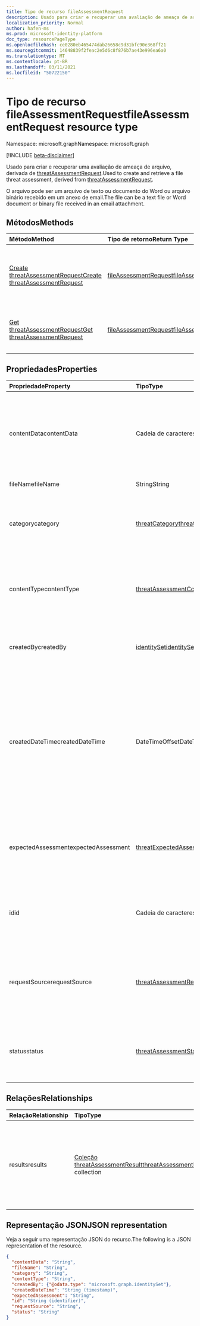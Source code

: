 ```yaml
---
title: Tipo de recurso fileAssessmentRequest
description: Usado para criar e recuperar uma avaliação de ameaça de arquivo.
localization_priority: Normal
author: hafen-ms
ms.prod: microsoft-identity-platform
doc_type: resourcePageType
ms.openlocfilehash: ce0280eb465474dab26658c9d31bfc90e368ff21
ms.sourcegitcommit: 14648839f2feac2e5d6c8f876b7ae43e996ea6a0
ms.translationtype: MT
ms.contentlocale: pt-BR
ms.lasthandoff: 03/11/2021
ms.locfileid: "50722150"
---
```

# <a name="fileassessmentrequest-resource-type"></a><span data-ttu-id="3965b-103">Tipo de recurso fileAssessmentRequest</span><span class="sxs-lookup"><span data-stu-id="3965b-103">fileAssessmentRequest resource type</span></span>

<span data-ttu-id="3965b-104">Namespace: microsoft.graph</span><span class="sxs-lookup"><span data-stu-id="3965b-104">Namespace: microsoft.graph</span></span>

[!INCLUDE [beta-disclaimer](../../includes/beta-disclaimer.md)]

<span data-ttu-id="3965b-105">Usado para criar e recuperar uma avaliação de ameaça de arquivo, derivada de [threatAssessmentRequest](threatAssessmentRequest.md).</span><span class="sxs-lookup"><span data-stu-id="3965b-105">Used to create and retrieve a file threat assessment, derived from [threatAssessmentRequest](threatAssessmentRequest.md).</span></span>

<span data-ttu-id="3965b-106">O arquivo pode ser um arquivo de texto ou documento do Word ou arquivo binário recebido em um anexo de email.</span><span class="sxs-lookup"><span data-stu-id="3965b-106">The file can be a text file or Word document or binary file received in an email attachment.</span></span>

## <a name="methods"></a><span data-ttu-id="3965b-107">Métodos</span><span class="sxs-lookup"><span data-stu-id="3965b-107">Methods</span></span>

| <span data-ttu-id="3965b-108">Método</span><span class="sxs-lookup"><span data-stu-id="3965b-108">Method</span></span>       | <span data-ttu-id="3965b-109">Tipo de retorno</span><span class="sxs-lookup"><span data-stu-id="3965b-109">Return Type</span></span> | <span data-ttu-id="3965b-110">Descrição</span><span class="sxs-lookup"><span data-stu-id="3965b-110">Description</span></span> |
|:-------------|:------------|:------------|
| [<span data-ttu-id="3965b-111">Create threatAssessmentRequest</span><span class="sxs-lookup"><span data-stu-id="3965b-111">Create threatAssessmentRequest</span></span>](../api/informationprotection-post-threatassessmentrequests.md) | [<span data-ttu-id="3965b-112">fileAssessmentRequest</span><span class="sxs-lookup"><span data-stu-id="3965b-112">fileAssessmentRequest</span></span>](fileAssessmentRequest.md) | <span data-ttu-id="3965b-113">Crie uma nova solicitação de avaliação de arquivo postando um **objeto fileAssessmentRequest.**</span><span class="sxs-lookup"><span data-stu-id="3965b-113">Create a new file assessment request by posting a **fileAssessmentRequest** object.</span></span> |
| [<span data-ttu-id="3965b-114">Get threatAssessmentRequest</span><span class="sxs-lookup"><span data-stu-id="3965b-114">Get threatAssessmentRequest</span></span>](../api/threatassessmentrequest-get.md) | [<span data-ttu-id="3965b-115">fileAssessmentRequest</span><span class="sxs-lookup"><span data-stu-id="3965b-115">fileAssessmentRequest</span></span>](fileassessmentrequest.md) | <span data-ttu-id="3965b-116">Leia as propriedades e as relações de um **objeto fileAssessmentRequest.**</span><span class="sxs-lookup"><span data-stu-id="3965b-116">Read the properties and relationships of a **fileAssessmentRequest** object.</span></span> |

## <a name="properties"></a><span data-ttu-id="3965b-117">Propriedades</span><span class="sxs-lookup"><span data-stu-id="3965b-117">Properties</span></span>

| <span data-ttu-id="3965b-118">Propriedade</span><span class="sxs-lookup"><span data-stu-id="3965b-118">Property</span></span>     | <span data-ttu-id="3965b-119">Tipo</span><span class="sxs-lookup"><span data-stu-id="3965b-119">Type</span></span>        | <span data-ttu-id="3965b-120">Descrição</span><span class="sxs-lookup"><span data-stu-id="3965b-120">Description</span></span> |
|:-------------|:------------|:------------|
|<span data-ttu-id="3965b-121">contentData</span><span class="sxs-lookup"><span data-stu-id="3965b-121">contentData</span></span>|<span data-ttu-id="3965b-122">Cadeia de caracteres</span><span class="sxs-lookup"><span data-stu-id="3965b-122">String</span></span>|<span data-ttu-id="3965b-123">Conteúdo de arquivo codificado base64.</span><span class="sxs-lookup"><span data-stu-id="3965b-123">Base64 encoded file content.</span></span> <span data-ttu-id="3965b-124">O conteúdo do arquivo não pode ser buscar de volta porque não está armazenado.</span><span class="sxs-lookup"><span data-stu-id="3965b-124">The file content cannot fetch back because it isn't stored.</span></span>|
|<span data-ttu-id="3965b-125">fileName</span><span class="sxs-lookup"><span data-stu-id="3965b-125">fileName</span></span>|<span data-ttu-id="3965b-126">String</span><span class="sxs-lookup"><span data-stu-id="3965b-126">String</span></span>|<span data-ttu-id="3965b-127">O nome do arquivo.</span><span class="sxs-lookup"><span data-stu-id="3965b-127">The file name.</span></span>|
|<span data-ttu-id="3965b-128">category</span><span class="sxs-lookup"><span data-stu-id="3965b-128">category</span></span>|[<span data-ttu-id="3965b-129">threatCategory</span><span class="sxs-lookup"><span data-stu-id="3965b-129">threatCategory</span></span>](enums.md#threatcategory-values)|<span data-ttu-id="3965b-130">A categoria de ameaça.</span><span class="sxs-lookup"><span data-stu-id="3965b-130">The threat category.</span></span> <span data-ttu-id="3965b-131">Os valores possíveis são: `spam`, `phishing`, `malware`.</span><span class="sxs-lookup"><span data-stu-id="3965b-131">Possible values are: `spam`, `phishing`, `malware`.</span></span>|
|<span data-ttu-id="3965b-132">contentType</span><span class="sxs-lookup"><span data-stu-id="3965b-132">contentType</span></span>|[<span data-ttu-id="3965b-133">threatAssessmentContentType</span><span class="sxs-lookup"><span data-stu-id="3965b-133">threatAssessmentContentType</span></span>](enums.md#threatassessmentcontenttype-values)|<span data-ttu-id="3965b-134">O tipo de conteúdo da avaliação de ameaças.</span><span class="sxs-lookup"><span data-stu-id="3965b-134">The content type of threat assessment.</span></span> <span data-ttu-id="3965b-135">Os valores possíveis são: `mail`, `url`, `file`.</span><span class="sxs-lookup"><span data-stu-id="3965b-135">Possible values are: `mail`, `url`, `file`.</span></span>|
|<span data-ttu-id="3965b-136">createdBy</span><span class="sxs-lookup"><span data-stu-id="3965b-136">createdBy</span></span>|[<span data-ttu-id="3965b-137">identitySet</span><span class="sxs-lookup"><span data-stu-id="3965b-137">identitySet</span></span>](identityset.md)|<span data-ttu-id="3965b-138">O criador da solicitação de avaliação de ameaças.</span><span class="sxs-lookup"><span data-stu-id="3965b-138">The threat assessment request creator.</span></span>|
|<span data-ttu-id="3965b-139">createdDateTime</span><span class="sxs-lookup"><span data-stu-id="3965b-139">createdDateTime</span></span>|<span data-ttu-id="3965b-140">DateTimeOffset</span><span class="sxs-lookup"><span data-stu-id="3965b-140">DateTimeOffset</span></span>|<span data-ttu-id="3965b-141">O tipo Timestamp representa informações de data e hora usando o formato ISO 8601 e está sempre no horário UTC.</span><span class="sxs-lookup"><span data-stu-id="3965b-141">The Timestamp type represents date and time information using ISO 8601 format and is always in UTC time.</span></span> <span data-ttu-id="3965b-142">Por exemplo, meia-noite UTC em 1 de janeiro de 2014 é `2014-01-01T00:00:00Z`.</span><span class="sxs-lookup"><span data-stu-id="3965b-142">For example, midnight UTC on Jan 1, 2014 is `2014-01-01T00:00:00Z`.</span></span>|
|<span data-ttu-id="3965b-143">expectedAssessment</span><span class="sxs-lookup"><span data-stu-id="3965b-143">expectedAssessment</span></span>|[<span data-ttu-id="3965b-144">threatExpectedAssessment</span><span class="sxs-lookup"><span data-stu-id="3965b-144">threatExpectedAssessment</span></span>](enums.md#threatexpectedassessment-values)|<span data-ttu-id="3965b-145">A avaliação esperada do enviador.</span><span class="sxs-lookup"><span data-stu-id="3965b-145">The expected assessment from submitter.</span></span> <span data-ttu-id="3965b-146">Os valores possíveis são: `block` e `unblock`.</span><span class="sxs-lookup"><span data-stu-id="3965b-146">Possible values are: `block`, `unblock`.</span></span>|
|<span data-ttu-id="3965b-147">id</span><span class="sxs-lookup"><span data-stu-id="3965b-147">id</span></span>|<span data-ttu-id="3965b-148">Cadeia de caracteres</span><span class="sxs-lookup"><span data-stu-id="3965b-148">String</span></span>|<span data-ttu-id="3965b-149">A ID da solicitação de avaliação de ameaça é um GUID (identificador global exclusivo).</span><span class="sxs-lookup"><span data-stu-id="3965b-149">The threat assessment request ID is a globally unique identifier (GUID).</span></span>|
|<span data-ttu-id="3965b-150">requestSource</span><span class="sxs-lookup"><span data-stu-id="3965b-150">requestSource</span></span>|[<span data-ttu-id="3965b-151">threatAssessmentRequestSource</span><span class="sxs-lookup"><span data-stu-id="3965b-151">threatAssessmentRequestSource</span></span>](enums.md#threatassessmentrequestsource-values)|<span data-ttu-id="3965b-152">A origem da solicitação de avaliação de ameaças.</span><span class="sxs-lookup"><span data-stu-id="3965b-152">The source of threat assessment request.</span></span> <span data-ttu-id="3965b-153">Os valores possíveis são: `user` e `administrator`.</span><span class="sxs-lookup"><span data-stu-id="3965b-153">Possible values are: `user`, `administrator`.</span></span>|
|<span data-ttu-id="3965b-154">status</span><span class="sxs-lookup"><span data-stu-id="3965b-154">status</span></span>|[<span data-ttu-id="3965b-155">threatAssessmentStatus</span><span class="sxs-lookup"><span data-stu-id="3965b-155">threatAssessmentStatus</span></span>](enums.md#threatassessmentstatus-values)|<span data-ttu-id="3965b-156">O status do processo de avaliação.</span><span class="sxs-lookup"><span data-stu-id="3965b-156">The assessment process status.</span></span> <span data-ttu-id="3965b-157">Os valores possíveis são: `pending`, `completed`.</span><span class="sxs-lookup"><span data-stu-id="3965b-157">Possible values are: `pending`, `completed`.</span></span>|

## <a name="relationships"></a><span data-ttu-id="3965b-158">Relações</span><span class="sxs-lookup"><span data-stu-id="3965b-158">Relationships</span></span>

| <span data-ttu-id="3965b-159">Relação</span><span class="sxs-lookup"><span data-stu-id="3965b-159">Relationship</span></span> | <span data-ttu-id="3965b-160">Tipo</span><span class="sxs-lookup"><span data-stu-id="3965b-160">Type</span></span>        | <span data-ttu-id="3965b-161">Descrição</span><span class="sxs-lookup"><span data-stu-id="3965b-161">Description</span></span> |
|:-------------|:------------|:------------|
|<span data-ttu-id="3965b-162">results</span><span class="sxs-lookup"><span data-stu-id="3965b-162">results</span></span>|<span data-ttu-id="3965b-163">[Coleção threatAssessmentResult](threatassessmentresult.md)</span><span class="sxs-lookup"><span data-stu-id="3965b-163">[threatAssessmentResult](threatassessmentresult.md) collection</span></span>|<span data-ttu-id="3965b-164">Uma coleção de resultados de avaliação de ameaças.</span><span class="sxs-lookup"><span data-stu-id="3965b-164">A collection of threat assessment results.</span></span> <span data-ttu-id="3965b-165">Somente leitura.</span><span class="sxs-lookup"><span data-stu-id="3965b-165">Read-only.</span></span> <span data-ttu-id="3965b-166">Por padrão, um `GET /threatAssessmentRequests/{id}` não retorna essa propriedade, a menos que você `$expand` se aplique a ela.</span><span class="sxs-lookup"><span data-stu-id="3965b-166">By default, a `GET /threatAssessmentRequests/{id}` does not return this property unless you apply `$expand` on it.</span></span>|

## <a name="json-representation"></a><span data-ttu-id="3965b-167">Representação JSON</span><span class="sxs-lookup"><span data-stu-id="3965b-167">JSON representation</span></span>

<span data-ttu-id="3965b-168">Veja a seguir uma representação JSON do recurso.</span><span class="sxs-lookup"><span data-stu-id="3965b-168">The following is a JSON representation of the resource.</span></span>

<!-- {
  "blockType": "resource",
  "optionalProperties": [

  ],
  "@odata.type": "microsoft.graph.fileAssessmentRequest",
  "keyProperty": "id"
}-->

```json
{
  "contentData": "String",
  "fileName": "String",
  "category": "String",
  "contentType": "String",
  "createdBy": {"@odata.type": "microsoft.graph.identitySet"},
  "createdDateTime": "String (timestamp)",
  "expectedAssessment": "String",
  "id": "String (identifier)",
  "requestSource": "String",
  "status": "String"
}
```

<!-- uuid: 16cd6b66-4b1a-43a1-adaf-3a886856ed98
2019-02-04 14:57:30 UTC -->
<!-- {
  "type": "#page.annotation",
  "description": "fileAssessmentRequest resource",
  "keywords": "",
  "section": "documentation",
  "tocPath": ""
}-->


